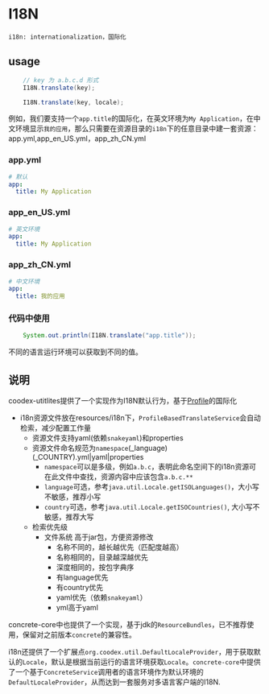 # I18N

    i18n: internationalization，国际化

## usage

```java
    // key 为 a.b.c.d 形式
    I18N.translate(key);

    I18N.translate(key, locale);
```

例如，我们要支持一个`app.title`的国际化，在英文环境为`My Application`，在中文环境显示`我的应用`，那么只需要在资源目录的`i18n`下的任意目录中建一套资源：app.yml,app_en_US.yml，app_zh_CN.yml

### app.yml

```yml
# 默认
app:
  title: My Application
```

### app_en_US.yml

```yml
# 英文环境
app:
  title: My Application
```

### app_zh_CN.yml

```yml
# 中文环境
app:
  title: 我的应用
```

### 代码中使用

```java
    System.out.println(I18N.translate("app.title"));
```

不同的语言运行环境可以获取到不同的值。

## 说明

coodex-utitlites提供了一个实现作为I18N默认行为，基于[Profile](profile.md)的国际化

- i18n资源文件放在resources/i18n下，`ProfileBasedTranslateService`会自动检索，减少配置工作量
  - 资源文件支持yaml(依赖`snakeyaml`)和properties
  - 资源文件命名规范为`namespace`(_language)(_COUNTRY).yml|yaml|properties
    - `namespace`可以是多级，例如`a.b.c`，表明此命名空间下的i18n资源可在此文件中查找，资源内容中应该包含`a.b.c.**`
    - `language`可选，参考`java.util.Locale.getISOLanguages()`，大小写不敏感，推荐小写
    - `country`可选，参考`java.util.Locale.getISOCountries()`, 大小写不敏感，推荐大写
  - 检索优先级
    - 文件系统 高于jar包，方便资源修改
      - 名称不同的，越长越优先（匹配度越高）
      - 名称相同的，目录越深越优先
      - 深度相同的，按包字典序
      - 有language优先
      - 有country优先
      - yaml优先（依赖`snakeyaml`）
      - yml高于yaml

concrete-core中也提供了一个实现，基于jdk的`ResourceBundles`，已不推荐使用，保留对之前版本`concrete`的兼容性。

i18n还提供了一个扩展点`org.coodex.util.DefaultLocaleProvider`，用于获取默认的`Locale`，默认是根据当前运行的语言环境获取`Locale`。`concrete-core`中提供了一个基于`ConcreteService`调用者的语言环境作为默认环境的`DefaultLocaleProvider`，从而达到一套服务对多语言客户端的I18N.
